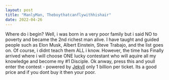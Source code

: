 ```yaml
---
layout: post
title: "ManlyMan, Theboythatcanflywithhishair"
date: 2022-04-26
---
```


Where do i begin? Well, i was born in a very poor family but i said NO to poverty and became the 2nd richest man alive. I have taught and guided people such as Elon Musk, Albert Einstein, Steve Trabajo, and the list goes on. Of course, i didnt teach them ALL i know. However, the time has Finally arrived where i will choose ONE lucky contestant who will aquire all my knowledge and become my #1 Disciple. Ok anway, press this and youll enter the contest - powered by [Jekyll](http://jekyllrb.com) only 1 billion per ticket. Its a good price and if you dont buy it then your poor.
